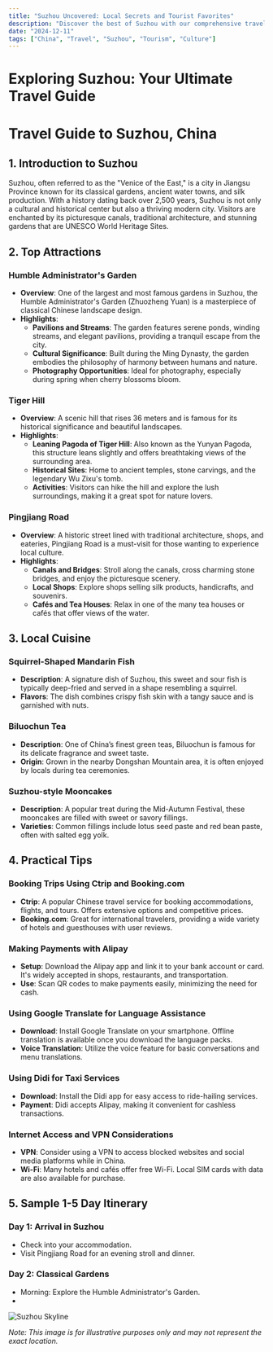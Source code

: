 ```yaml
---
title: "Suzhou Uncovered: Local Secrets and Tourist Favorites"
description: "Discover the best of Suzhou with our comprehensive travel guide. Explore top attractions, savor local cuisine, and get insider tips for an unforgettable Chinese adventure."
date: "2024-12-11"
tags: ["China", "Travel", "Suzhou", "Tourism", "Culture"]
---
```


# Exploring Suzhou: Your Ultimate Travel Guide

# Travel Guide to Suzhou, China

## 1. Introduction to Suzhou

Suzhou, often referred to as the "Venice of the East," is a city in Jiangsu Province known for its classical gardens, ancient water towns, and silk production. With a history dating back over 2,500 years, Suzhou is not only a cultural and historical center but also a thriving modern city. Visitors are enchanted by its picturesque canals, traditional architecture, and stunning gardens that are UNESCO World Heritage Sites.

## 2. Top Attractions

### Humble Administrator's Garden
- **Overview**: One of the largest and most famous gardens in Suzhou, the Humble Administrator's Garden (Zhuozheng Yuan) is a masterpiece of classical Chinese landscape design.
- **Highlights**:
  - **Pavilions and Streams**: The garden features serene ponds, winding streams, and elegant pavilions, providing a tranquil escape from the city.
  - **Cultural Significance**: Built during the Ming Dynasty, the garden embodies the philosophy of harmony between humans and nature.
  - **Photography Opportunities**: Ideal for photography, especially during spring when cherry blossoms bloom.

### Tiger Hill
- **Overview**: A scenic hill that rises 36 meters and is famous for its historical significance and beautiful landscapes.
- **Highlights**:
  - **Leaning Pagoda of Tiger Hill**: Also known as the Yunyan Pagoda, this structure leans slightly and offers breathtaking views of the surrounding area.
  - **Historical Sites**: Home to ancient temples, stone carvings, and the legendary Wu Zixu's tomb.
  - **Activities**: Visitors can hike the hill and explore the lush surroundings, making it a great spot for nature lovers.

### Pingjiang Road
- **Overview**: A historic street lined with traditional architecture, shops, and eateries, Pingjiang Road is a must-visit for those wanting to experience local culture.
- **Highlights**:
  - **Canals and Bridges**: Stroll along the canals, cross charming stone bridges, and enjoy the picturesque scenery.
  - **Local Shops**: Explore shops selling silk products, handicrafts, and souvenirs.
  - **Cafés and Tea Houses**: Relax in one of the many tea houses or cafés that offer views of the water.

## 3. Local Cuisine

### Squirrel-Shaped Mandarin Fish
- **Description**: A signature dish of Suzhou, this sweet and sour fish is typically deep-fried and served in a shape resembling a squirrel.
- **Flavors**: The dish combines crispy fish skin with a tangy sauce and is garnished with nuts.

### Biluochun Tea
- **Description**: One of China’s finest green teas, Biluochun is famous for its delicate fragrance and sweet taste.
- **Origin**: Grown in the nearby Dongshan Mountain area, it is often enjoyed by locals during tea ceremonies.

### Suzhou-style Mooncakes
- **Description**: A popular treat during the Mid-Autumn Festival, these mooncakes are filled with sweet or savory fillings.
- **Varieties**: Common fillings include lotus seed paste and red bean paste, often with salted egg yolk.

## 4. Practical Tips

### Booking Trips Using Ctrip and Booking.com
- **Ctrip**: A popular Chinese travel service for booking accommodations, flights, and tours. Offers extensive options and competitive prices.
- **Booking.com**: Great for international travelers, providing a wide variety of hotels and guesthouses with user reviews.

### Making Payments with Alipay
- **Setup**: Download the Alipay app and link it to your bank account or card. It's widely accepted in shops, restaurants, and transportation.
- **Use**: Scan QR codes to make payments easily, minimizing the need for cash.

### Using Google Translate for Language Assistance
- **Download**: Install Google Translate on your smartphone. Offline translation is available once you download the language packs.
- **Voice Translation**: Utilize the voice feature for basic conversations and menu translations.

### Using Didi for Taxi Services
- **Download**: Install the Didi app for easy access to ride-hailing services.
- **Payment**: Didi accepts Alipay, making it convenient for cashless transactions.

### Internet Access and VPN Considerations
- **VPN**: Consider using a VPN to access blocked websites and social media platforms while in China.
- **Wi-Fi**: Many hotels and cafés offer free Wi-Fi. Local SIM cards with data are also available for purchase.

## 5. Sample 1-5 Day Itinerary

### Day 1: Arrival in Suzhou
- Check into your accommodation.
- Visit Pingjiang Road for an evening stroll and dinner.

### Day 2: Classical Gardens
- Morning: Explore the Humble Administrator's Garden.
-

<img src="https://source.unsplash.com/1600x900/?Suzhou,cityscape" alt="Suzhou Skyline" loading="lazy">

*Note: This image is for illustrative purposes only and may not represent the exact location.*

